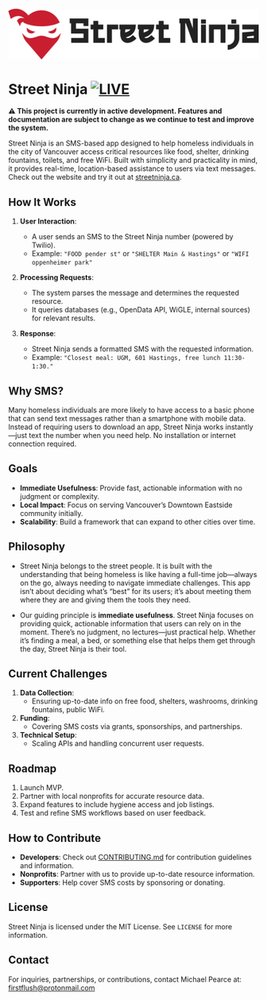 ![Street Ninja logo](logo.png)

# Street Ninja [![LIVE](https://img.shields.io/badge/status-LIVE-brightgreen)](https://streetninja.ca)

**⚠️ This project is currently in active development. Features and documentation are subject to change as we continue to test and improve the system.**

Street Ninja is an SMS-based app designed to help homeless individuals in the city of Vancouver access critical resources like food, shelter, drinking fountains, toilets, and free WiFi. Built with simplicity and practicality in mind, it provides real-time, location-based assistance to users via text messages. Check out the website and try it out at [streetninja.ca](https://streetninja.ca).

## How It Works

1. **User Interaction**:
   - A user sends an SMS to the Street Ninja number (powered by Twilio).
   - Example: `"FOOD pender st"` or `"SHELTER Main & Hastings"` or `"WIFI oppenheimer park"` 

2. **Processing Requests**:
   - The system parses the message and determines the requested resource.
   - It queries databases (e.g., OpenData API, WiGLE, internal sources) for relevant results.

3. **Response**:
   - Street Ninja sends a formatted SMS with the requested information.
   - Example: `"Closest meal: UGM, 601 Hastings, free lunch 11:30-1:30."`

## Why SMS?

Many homeless individuals are more likely to have access to a basic phone that can send text messages rather than a smartphone with mobile data. Instead of requiring users to download an app, Street Ninja works instantly—just text the number when you need help. No installation or internet connection required.

## Goals

- **Immediate Usefulness**: Provide fast, actionable information with no judgment or complexity.
- **Local Impact**: Focus on serving Vancouver’s Downtown Eastside community initially.
- **Scalability**: Build a framework that can expand to other cities over time.


## Philosophy

- Street Ninja belongs to the street people. It is built with the understanding that being homeless is like having a full-time job—always on the go, always needing to navigate immediate challenges. This app isn’t about deciding what’s “best” for its users; it’s about meeting them where they are and giving them the tools they need.

- Our guiding principle is **immediate usefulness**. Street Ninja focuses on providing quick, actionable information that users can rely on in the moment. There’s no judgment, no lectures—just practical help. Whether it’s finding a meal, a bed, or something else that helps them get through the day, Street Ninja is their tool.


## Current Challenges

1. **Data Collection**:
   - Ensuring up-to-date info on free food, shelters, washrooms, drinking fountains, public WiFi.
2. **Funding**:
   - Covering SMS costs via grants, sponsorships, and partnerships.
3. **Technical Setup**:
   - Scaling APIs and handling concurrent user requests.


## Roadmap

1. Launch MVP.
2. Partner with local nonprofits for accurate resource data.
3. Expand features to include hygiene access and job listings.
4. Test and refine SMS workflows based on user feedback.


## How to Contribute

- **Developers**: Check out [CONTRIBUTING.md](CONTRIBUTING.md) for contribution guidelines and information.
- **Nonprofits**: Partner with us to provide up-to-date resource information.
- **Supporters**: Help cover SMS costs by sponsoring or donating.


## License

Street Ninja is licensed under the MIT License. See `LICENSE` for more information.


## Contact

For inquiries, partnerships, or contributions, contact Michael Pearce at: firstflush@protonmail.com
